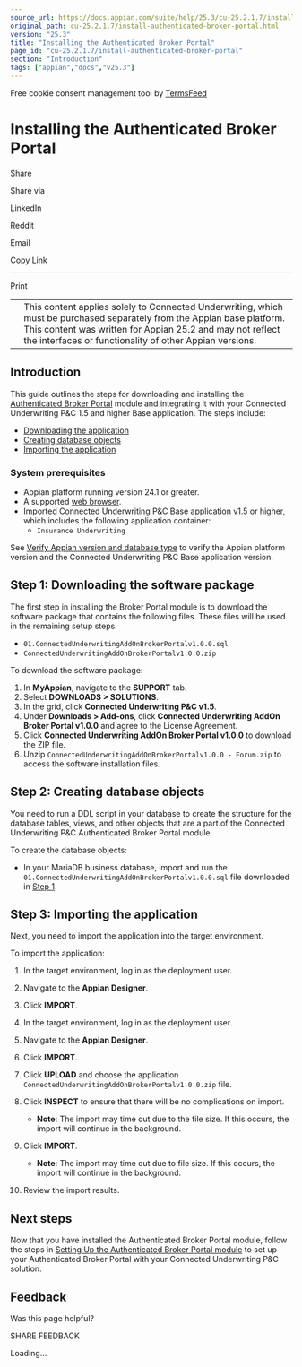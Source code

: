 ```yaml
---
source_url: https://docs.appian.com/suite/help/25.3/cu-25.2.1.7/install-authenticated-broker-portal.html
original_path: cu-25.2.1.7/install-authenticated-broker-portal.html
version: "25.3"
title: "Installing the Authenticated Broker Portal"
page_id: "cu-25.2.1.7/install-authenticated-broker-portal"
section: "Introduction"
tags: ["appian","docs","v25.3"]
---
```



Free cookie consent management tool by [TermsFeed](https://www.termsfeed.com/)

# Installing the Authenticated Broker Portal

Share

Share via

LinkedIn

Reddit

Email

Copy Link

* * *

Print

<table><tbody><tr><td><i class="fa fa-check-square-o" aria-hidden="true"></i></td><td>This content applies solely to Connected Underwriting, which must be purchased separately from the Appian base platform. This content was written for Appian 25.2 and may not reflect the interfaces or functionality of other Appian versions.</td></tr></tbody></table>

## Introduction

This guide outlines the steps for downloading and installing the [Authenticated Broker Portal](cu-authenticated-broker-portal-overview.html) module and integrating it with your Connected Underwriting P&C 1.5 and higher Base application. The steps include:

-   [Downloading the application](#step-1-downloading-the-software-package)
-   [Creating database objects](#step-2-creating-database-objects)
-   [Importing the application](#step-3-importing-the-application)

### System prerequisites

-   Appian platform running version 24.1 or greater.
-   A supported [web browser](../System_Requirements.html#web-browsers).
-   Imported Connected Underwriting P&C Base application v1.5 or higher, which includes the following application container:
    -   `Insurance Underwriting`

See [Verify Appian version and database type](installing-the-solution.html#verify-the-appian-version-and-database-type) to verify the Appian platform version and the Connected Underwriting P&C Base application version.

## Step 1: Downloading the software package

The first step in installing the Broker Portal module is to download the software package that contains the following files. These files will be used in the remaining setup steps.

-   `01.ConnectedUnderwritingAddOnBrokerPortalv1.0.0.sql`
-   `ConnectedUnderwritingAddOnBrokerPortalv1.0.0.zip`

To download the software package:

1.  In **MyAppian**, navigate to the **SUPPORT** tab.
2.  Select **DOWNLOADS > SOLUTIONS**.
3.  In the grid, click **Connected Underwriting P&C v1.5**.
4.  Under **Downloads > Add-ons**, click **Connected Underwriting AddOn Broker Portal v1.0.0** and agree to the License Agreement.
5.  Click **Connected Underwriting AddOn Broker Portal v1.0.0** to download the ZIP file.
6.  Unzip `ConnectedUnderwritingAddOnBrokerPortalv1.0.0 - Forum.zip` to access the software installation files.

## Step 2: Creating database objects

You need to run a DDL script in your database to create the structure for the database tables, views, and other objects that are a part of the Connected Underwriting P&C Authenticated Broker Portal module.

To create the database objects:

-   In your MariaDB business database, import and run the `01.ConnectedUnderwritingAddOnBrokerPortalv1.0.0.sql` file downloaded in [Step 1](#step-1-downloading-the-software-package).

## Step 3: Importing the application

Next, you need to import the application into the target environment.

To import the application:

1.  In the target environment, log in as the deployment user.
2.  Navigate to the **Appian Designer**.
3.  Click **IMPORT**.
4.  In the target environment, log in as the deployment user.
5.  Navigate to the **Appian Designer**.
6.  Click **IMPORT**.
7.  Click **UPLOAD** and choose the application `ConnectedUnderwritingAddOnBrokerPortalv1.0.0.zip` file.
8.  Click **INSPECT** to ensure that there will be no complications on import.

    -   **Note**: The import may time out due to the file size. If this occurs, the import will continue in the background.
9.  Click **IMPORT**.

    -   **Note**: The import may time out due to file size. If this occurs, the import will continue in the background.
10.  Review the import results.

## Next steps

Now that you have installed the Authenticated Broker Portal module, follow the steps in [Setting Up the Authenticated Broker Portal module](cu-authenticated-broker-portal-overview.html) to set up your Authenticated Broker Portal with your Connected Underwriting P&C solution.

## Feedback

Was this page helpful?

SHARE FEEDBACK

Loading...